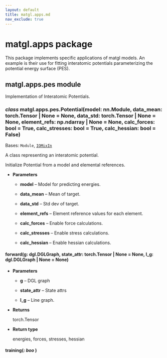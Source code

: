 ```yaml
---
layout: default
title: matgl.apps.md
nav_exclude: true
---
```


# matgl.apps package

This package implements specific applications of matgl models. An example is their use for fitting interatomic
potentials parameterizing the potential energy surface (PES).


## matgl.apps.pes module

Implementation of Interatomic Potentials.


### _class_ matgl.apps.pes.Potential(model: nn.Module, data_mean: torch.Tensor | None = None, data_std: torch.Tensor | None = None, element_refs: np.ndarray | None = None, calc_forces: bool = True, calc_stresses: bool = True, calc_hessian: bool = False)
Bases: `Module`, [`IOMixIn`](matgl.utils.md#matgl.utils.io.IOMixIn)

A class representing an interatomic potential.

Initialize Potential from a model and elemental references.


* **Parameters**


    * **model** – Model for predicting energies.


    * **data_mean** – Mean of target.


    * **data_std** – Std dev of target.


    * **element_refs** – Element reference values for each element.


    * **calc_forces** – Enable force calculations.


    * **calc_stresses** – Enable stress calculations.


    * **calc_hessian** – Enable hessian calculations.



#### forward(g: dgl.DGLGraph, state_attr: torch.Tensor | None = None, l_g: dgl.DGLGraph | None = None)

* **Parameters**


    * **g** – DGL graph


    * **state_attr** – State attrs


    * **l_g** – Line graph.



* **Returns**

    torch.Tensor



* **Return type**

    energies, forces, stresses, hessian



#### training(_: boo_ )